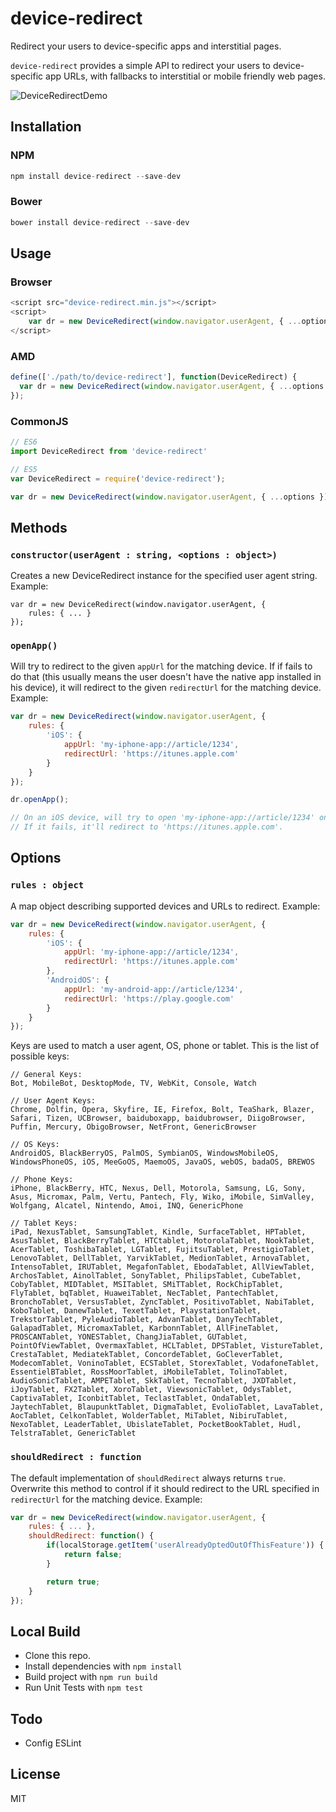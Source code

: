 # device-redirect

Redirect your users to device-specific apps and interstitial pages.

`device-redirect` provides a simple API to redirect your users to device-specific app URLs, with fallbacks to interstitial or mobile friendly web pages.

![DeviceRedirectDemo](http://c.hlp.sc/2f2z3d1p3i3F/Screen%20Recording%202016-01-29%20at%2004.57%20PM.gif)

## Installation

### NPM

```javascript
npm install device-redirect --save-dev
```

### Bower

```javascript
bower install device-redirect --save-dev
```

## Usage

### Browser

```javascript
<script src="device-redirect.min.js"></script>
<script>
    var dr = new DeviceRedirect(window.navigator.userAgent, { ...options });
</script>
```

### AMD

```javascript
define(['./path/to/device-redirect'], function(DeviceRedirect) {
  var dr = new DeviceRedirect(window.navigator.userAgent, { ...options });
});
```

### CommonJS

```javascript
// ES6
import DeviceRedirect from 'device-redirect'

// ES5
var DeviceRedirect = require('device-redirect');

var dr = new DeviceRedirect(window.navigator.userAgent, { ...options });
```

## Methods

### `constructor(userAgent : string, <options : object>)`

Creates a new DeviceRedirect instance for the specified user agent string. Example:

```
var dr = new DeviceRedirect(window.navigator.userAgent, {
	rules: { ... }
});
```

### `openApp()`

Will try to redirect to the given `appUrl` for the matching device. If if fails to do that (this usually means the user doesn't have the native app installed in his device), it will redirect to the given `redirectUrl` for the matching device. Example:

```javascript
var dr = new DeviceRedirect(window.navigator.userAgent, {
	rules: {
		'iOS': {
		    appUrl: 'my-iphone-app://article/1234',
		    redirectUrl: 'https://itunes.apple.com'
		}
	}
});

dr.openApp();

// On an iOS device, will try to open 'my-iphone-app://article/1234' on a native app.
// If it fails, it'll redirect to 'https://itunes.apple.com'.
```

## Options

### `rules : object`

A map object describing supported devices and URLs to redirect. Example:

```javascript
var dr = new DeviceRedirect(window.navigator.userAgent, {
	rules: {
		'iOS': {
		    appUrl: 'my-iphone-app://article/1234',
		    redirectUrl: 'https://itunes.apple.com'
		},
		'AndroidOS': {
		    appUrl: 'my-android-app://article/1234',
		    redirectUrl: 'https://play.google.com'
		}
	}
});
```
Keys are used to match a user agent, OS, phone or tablet. This is the list of possible keys:

```
// General Keys:
Bot, MobileBot, DesktopMode, TV, WebKit, Console, Watch

// User Agent Keys:
Chrome, Dolfin, Opera, Skyfire, IE, Firefox, Bolt, TeaShark, Blazer, Safari, Tizen, UCBrowser, baiduboxapp, baidubrowser, DiigoBrowser, Puffin, Mercury, ObigoBrowser, NetFront, GenericBrowser

// OS Keys:
AndroidOS, BlackBerryOS, PalmOS, SymbianOS, WindowsMobileOS, WindowsPhoneOS, iOS, MeeGoOS, MaemoOS, JavaOS, webOS, badaOS, BREWOS

// Phone Keys:
iPhone, BlackBerry, HTC, Nexus, Dell, Motorola, Samsung, LG, Sony, Asus, Micromax, Palm, Vertu, Pantech, Fly, Wiko, iMobile, SimValley, Wolfgang, Alcatel, Nintendo, Amoi, INQ, GenericPhone

// Tablet Keys:
iPad, NexusTablet, SamsungTablet, Kindle, SurfaceTablet, HPTablet, AsusTablet, BlackBerryTablet, HTCtablet, MotorolaTablet, NookTablet, AcerTablet, ToshibaTablet, LGTablet, FujitsuTablet, PrestigioTablet, LenovoTablet, DellTablet, YarvikTablet, MedionTablet, ArnovaTablet, IntensoTablet, IRUTablet, MegafonTablet, EbodaTablet, AllViewTablet, ArchosTablet, AinolTablet, SonyTablet, PhilipsTablet, CubeTablet, CobyTablet, MIDTablet, MSITablet, SMiTTablet, RockChipTablet, FlyTablet, bqTablet, HuaweiTablet, NecTablet, PantechTablet, BronchoTablet, VersusTablet, ZyncTablet, PositivoTablet, NabiTablet, KoboTablet, DanewTablet, TexetTablet, PlaystationTablet, TrekstorTablet, PyleAudioTablet, AdvanTablet, DanyTechTablet, GalapadTablet, MicromaxTablet, KarbonnTablet, AllFineTablet, PROSCANTablet, YONESTablet, ChangJiaTablet, GUTablet, PointOfViewTablet, OvermaxTablet, HCLTablet, DPSTablet, VistureTablet, CrestaTablet, MediatekTablet, ConcordeTablet, GoCleverTablet, ModecomTablet, VoninoTablet, ECSTablet, StorexTablet, VodafoneTablet, EssentielBTablet, RossMoorTablet, iMobileTablet, TolinoTablet, AudioSonicTablet, AMPETablet, SkkTablet, TecnoTablet, JXDTablet, iJoyTablet, FX2Tablet, XoroTablet, ViewsonicTablet, OdysTablet, CaptivaTablet, IconbitTablet, TeclastTablet, OndaTablet, JaytechTablet, BlaupunktTablet, DigmaTablet, EvolioTablet, LavaTablet, AocTablet, CelkonTablet, WolderTablet, MiTablet, NibiruTablet, NexoTablet, LeaderTablet, UbislateTablet, PocketBookTablet, Hudl, TelstraTablet, GenericTablet
```


### `shouldRedirect : function`

The default implementation of `shouldRedirect` always returns `true`. Overwrite this method to control if it should redirect to the URL specified in `redirectUrl` for the matching device. Example:

```javascript
var dr = new DeviceRedirect(window.navigator.userAgent, {
	rules: { ... },
	shouldRedirect: function() {
		if(localStorage.getItem('userAlreadyOptedOutOfThisFeature')) {
			return false;
		}

		return true;
	}
});
```

## Local Build

- Clone this repo.
- Install dependencies with `npm install`
- Build project with `npm run build`
- Run Unit Tests with `npm test`

## Todo

- Config ESLint

## License

MIT
